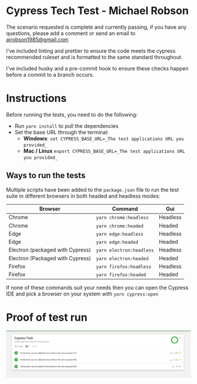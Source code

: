 # Cypress Tech Test - Michael Robson

The scenario requested is complete and currently passing, if you have any questions, please add a comment or send an email to ajrobson1985@gmail.com

I've included linting and prettier to ensure the code meets the cypress recommended ruleset and is formatted to the same standard throughout.

I've included husky and a pre-commit hook to ensure these checks happen before a commit to a branch occurs.

# Instructions

Before running the tests, you need to do the following:

- Run `yarn install` to pull the dependencies
- Set the base URL through the terminal:
  - **Windows**: `set CYPRESS_BASE_URL=_The test applications URL you provided_`
  - **Mac / Linux** `export CYPRESS_BASE_URL=_The test applications URL you provided_`

## Ways to run the tests

Multiple scripts have been added to the `package.json` file to run the test suite in different browsers in both headed and headless modes:

| **Browser**                      | **Command**              | **Gui**  |
| -------------------------------- | ------------------------ | -------- |
| Chrome                           | `yarn chrome:headless`   | Headless |
| Chrome                           | `yarn chrome:headed`     | Headed   |
| Edge                             | `yarn edge:headless`     | Headless |
| Edge                             | `yarn edge:headed`       | Headed   |
| Electron (packaged with Cypress) | `yarn electron:headless` | Headless |
| Electron (Packaged with Cypress) | `yarn electron:headed`   | Headed   |
| Firefox                          | `yarn firefox:headless`  | Headless |
| Firefox                          | `yarn firefox:headed`    | Headed   |

If none of these commands suit your needs then you can open the Cypress IDE and pick a browser on your system with `yarn cypress:open`

# Proof of test run

![Image of HTML Report](ReportProof.png)
